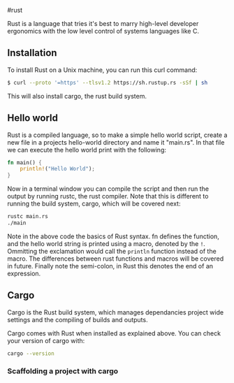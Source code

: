 #rust 

Rust is a language that tries it's best to marry high-level developer ergonomics with the low level control of systems languages like C. 

## Installation
To install Rust on a Unix machine, you can run this curl command:
```bash
$ curl --proto '=https' --tlsv1.2 https://sh.rustup.rs -sSf | sh
```
This will also install cargo, the rust build system.

## Hello world
Rust is a compiled language, so to make a simple hello world script, create a new file in a projects hello-world directory and name it "main.rs". In that file we can execute the hello world print with the following:
```rust
fn main() {
	println!("Hello World");
}
```
Now in a terminal window you can compile the script and then run the output by running rustc, the rust compiler. Note that this is different to running the build system, cargo, which will be covered next:
```bash
rustc main.rs
./main
```
Note in the above code the basics of Rust syntax. fn defines the function, and the hello world string is printed using a macro, denoted by the `!`. Ommitting the exclamation would call the `println` function instead of the macro. The differences between rust functions and macros will be covered in future. Finally note the semi-colon, in Rust this denotes the end of an expression.

## Cargo
Cargo is the Rust build system, which manages dependancies project wide settings and the compiling of builds and outputs.

Cargo comes with  Rust when installed as explained above. You can check your version of cargo with:
```bash
cargo --version
```

### Scaffolding a project with cargo
